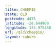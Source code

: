 ```yaml
---
title: CHEEPIE
state: QLD
postcode: 4475
latitude: -26.844909
longitude: 144.975368
url: /qld/cheepie/
layout: suburb
---
```

